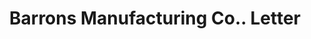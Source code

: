 ---
doi: 10.7916/D8XW5WRW
date_other: '1890'
date_other_textual: 1890-1899
form: correspondence
genre:
- Letters (correspondence)
name:
- Barrons Manufacturing Co.
object_in_context_url: https://biggert.cul.columbia.edu/items/view/ave_biggert_00261
subject_hierarchical_geographic:
- Lockport, Illinois, United States
subject_name:
- Barrons Manufacturing Co.
title: Barrons Manufacturing Co.. Letter
sort_title: Barrons Manufacturing Co.. Letter
call_number: ave_biggert_00261
coordinates:
- 41.58861111111111,-88.04722222222222
pid: ave_biggert_00261
identifiers: ave_biggert_00261
thumbnail: https://derivativo-1.library.columbia.edu/iiif/2/ldpd:344249/full/!256,256/0/native.jpg
permalink: "/biggert/ave_biggert_00261/"
layout: iiif-image-page
---
